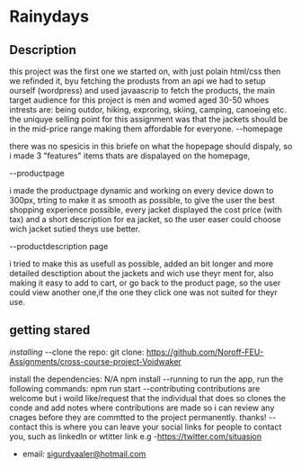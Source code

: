 # Rainydays

## Description
this project was the first one we started on, with just polain html/css then we refinded it, byu fetching the produsts from an api we had to setup ourself (wordpress) and used javaascrip to fetch the products, the main target audience for this project is men and womed aged 30-50 whoes intrests are: being outdor, hiking, exproring, skiing, camping, canoeing etc. the uniquye selling point for this assignment was that the jackets should be in the mid-price range making them affordable for everyone.
--homepage

there was no spesicis in this briefe on what the hopepage should dispaly, so i made 3 "features" items thats are dispalayed on the homepage, 

--productpage

i made the productpage dynamic and working on every device down to 300px, trting to make it as smooth as possible, to give the user the best shopping experience possible, every jacket displayed the cost price (with tax) and a short description for ea jacket, so the user easer could choose wich jacket sutied theys use better. 

--productdescription page

i tried to make this as usefull as possible, added an bit longer and more detailed desctiption about the jackets and wich use theyr ment for, also making it easy to add to cart, or go back to the product page, so the user could view another one,if the one they click one was not suited for theyr use.

## getting stared
*installing*
--clone the repo:
git clone: https://github.com/Noroff-FEU-Assignments/cross-course-project-Voidwaker

install the dependencies: N/A npm install
--running
to run the app, run the following commands:
npm run start
--contributing
contributions are welcome but i woild like/request that the individual that does so clones the conde and add notes where contributions are made so i can review any cnages before they are commtted to the project permanently. thanks!
-- contact
this is where you can leave your social links for people to contact you,  such as linkedln or wtitter link e.g
-https://twitter.com/situasjon
- email: sigurdvaaler@hotmail.com
